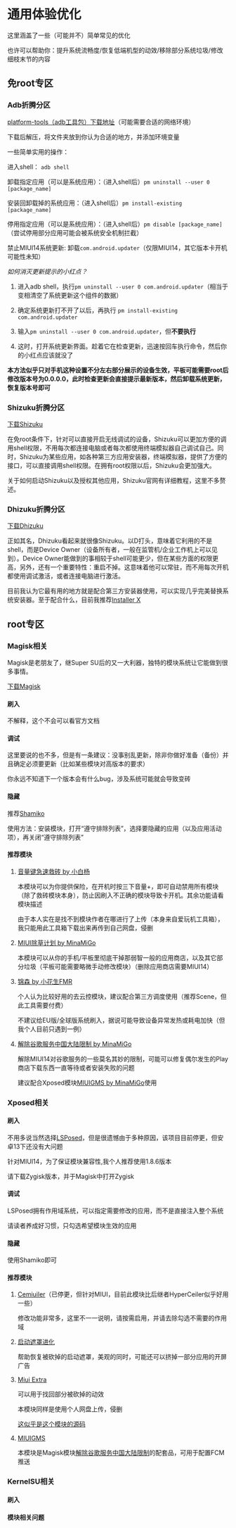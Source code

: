 # 通用体验优化

这里涵盖了一些（可能并不）简单常见的优化

也许可以帮助你：提升系统流畅度/恢复低端机型的动效/移除部分系统垃圾/修改细枝末节的内容

## 免root专区
### Adb折腾分区
[platform-tools（adb工具包）下载地址](https://developer.android.com/tools/releases/platform-tools)（可能需要合适的网络环境）

下载后解压，将文件夹放到你认为合适的地方，并添加环境变量

一些简单实用的操作：

进入shell： `adb shell`

卸载指定应用（可以是系统应用）：（进入shell后）`pm uninstall --user 0 [package_name]`

安装回卸载掉的系统应用：（进入shell后）`pm install-existing [package_name]`

停用指定应用（可以是系统应用）：（进入shell后）`pm disable [package_name]`（尝试停用部分应用可能会被系统安全机制拦截）

禁止MIUI14系统更新: 卸载`com.android.updater`（仅限MIUI14，其它版本卡开机可能性未知）

*如何消灭更新提示的小红点？*

1. 进入adb shell，执行`pm uninstall --user 0 com.android.updater`（相当于变相清空了系统更新这个组件的数据）

2. 确定系统更新打不开了以后，再执行 `pm install-existing com.android.updater`

3. 输入`pm uninstall --user 0 com.android.updater`，但**不要执行**

4. 这时，打开系统更新界面。趁着它在检查更新，迅速按回车执行命令，然后你的小红点应该就没了

**本方法似乎只对手机这种设置不分左右部分展示的设备生效，平板可能需要root后修改版本号为0.0.0.0，此时检查更新会直接提示最新版本，然后卸载系统更新，恢复版本号即可**


### Shizuku折腾分区

[下载Shizuku](https://shizuku.rikka.app/)

在免root条件下，针对可以直接开启无线调试的设备，Shizuku可以更加方便的调用shell权限，不用每次都连接电脑或者每次都使用终端模拟器自己调试自己。同时，Shizuku为某些应用，如各种第三方应用安装器，终端模拟器，提供了方便的接口，可以直接调用shell权限。在拥有root权限以后，Shizuku会更加强大。

关于如何启动Shizuku以及授权其他应用，Shizuku官网有详细教程，这里不多赘述。

### Dhizuku折腾分区

[下载Dhizuku](https://github.com/iamr0s/Dhizuku/releases)

正如其名，Dhizuku看起来就很像Shizuku。以D打头，意味着它利用的不是shell，而是Device Owner（设备所有者，一般在监管机/企业工作机上可以见到）。Device Owner能做到的事相较于shell可能更少，但在某些方面的权限更高，另外，还有一个重要特性：重启不掉。这意味着他可以常驻，而不用每次开机都使用调试激活，或者连接电脑进行激活。

目前我认为它最有用的地方就是配合第三方安装器使用，可以实现几乎完美替换系统安装器。至于配合什么，目前我推荐[Installer X](https://github.com/iamr0s/InstallerX/releases/tag/v1.7)

## root专区

### Magisk相关

Magisk是老朋友了，继Super SU后的又一大利器，独特的模块系统让它能做到很多事情。

[下载Magisk](https://github.com/topjohnwu/Magisk/releases/)

#### 刷入

不解释，这个不会可以看官方文档
#### 调试

这里要说的也不多，但是有一条建议：没事别乱更新，除非你做好准备（备份）并且确定必须要更新（比如某些模块对高版本的要求）

你永远不知道下一个版本会有什么bug，涉及系统可能就会导致变砖
#### 隐藏
推荐[Shamiko](https://github.com/LSPosed/LSPosed.github.io/releases)

使用方法：安装模块，打开“遵守排除列表”，选择要隐藏的应用（以及应用活动项），再关闭“遵守排除列表”

#### 推荐模块

1. [音量键急速救砖 by 小白杨](https://jackwhitepiao.lanzv.com/iLL0f1mh6maj)

    本模块可以为你提供保险，在开机时按三下音量+，即可自动禁用所有模块（除了救砖模块本身），防止因刷入不正确的模块导致卡开机。其余功能请看模块描述

    由于本人实在是找不到模块作者在哪进行了上传（本身来自爱玩机工具箱），我只能用此工具箱下载出来再传到自己网盘，侵删

2. [MIUI除草计划 by MinaMiGo](https://blog.minamigo.moe/archives/811)

    本模块可以从你的手机/平板里彻底干掉那弱智一般的应用商店，以及其它部分垃圾（平板可能需要略微手动修改模块）（删除应用商店需要MIUI14）

3. [锦森 by 小花生FMR](https://github.com/Jinsens/Jinsen/releases/tag/Jinsen)

    个人认为比较好用的去云控模块，建议配合第三方调度使用（推荐Scene，但此工具需要付费）

    不建议给EU版/全球版系统刷入，据说可能导致设备异常发热或耗电加快（但我个人目前只遇到一例）

4. [解除谷歌服务中国大陆限制 by MinaMiGo](https://blog.minamigo.moe/archives/1123)

    解除MIUI14对谷歌服务的一些莫名其妙的限制，可能可以修复偶尔发生的Play商店下载东西一直等待或者安装失败的问题

    建议配合Xposed模块[MIUIGMS by MinaMiGo](https://blog.minamigo.moe/archives/1022)使用



### Xposed相关
#### 刷入

不用多说当然选择[LSPosed](https://github.com/LSPosed/LSPosed/releases)，但是很遗憾由于多种原因，该项目目前停更，但安卓13下还没有大问题

针对MIUI14，为了保证模块兼容性,我个人推荐使用1.8.6版本

请下载Zygisk版本，并于Magisk中打开Zygisk

#### 调试

LSPosed拥有作用域系统，可以指定需要修改的应用，而不是直接注入整个系统

请读者养成好习惯，只勾选希望模块生效的应用


#### 隐藏

使用Shamiko即可

#### 推荐模块

1. [Cemiuiler](https://github.com/ReChronoRain/Cemiuiler/releases)（已停更，但针对MIUI，目前此模块比后继者HyperCeiler似乎好用一些）
   
    修改功能非常多，这里不一一说明，请按需启用，并请去除勾选不需要的作用域

2. [启动遮罩进化](https://github.com/Xposed-Modules-Repo/com.gswxxn.restoresplashscreen/releases)
   
    帮助恢复被砍掉的启动遮罩，美观的同时，可能还可以挤掉一部分应用的开屏广告

3. [Miui Extra](https://jackwhitepiao.lanzv.com/ih4QJ1mhj5ni)
   
    可以用于找回部分被砍掉的动效

    本模块同样是使用个人网盘上传，侵删
   
    [这似乎是这个模块的源码](https://github.com/Art-Chen/MIUI-Extra-YukiAPI)

5. [MIUIGMS](https://blog.minamigo.moe/archives/1022)
   
    本模块是Magisk模块[解除谷歌服务中国大陆限制](https://blog.minamigo.moe/archives/1123)的配套品，可用于配置FCM推送

### KernelSU相关


#### 刷入


#### 模块相关问题


